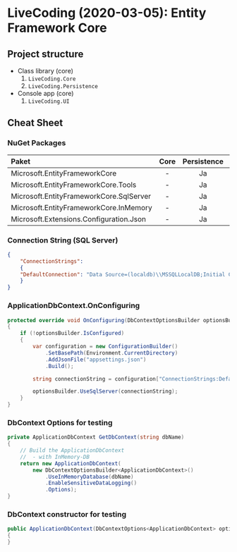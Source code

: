 # LiveCoding (2020-03-05): Entity Framework Core

## Project structure

* Class library (core)
   1. `LiveCoding.Core`
   2. `LiveCoding.Persistence`
* Console app (core)
   1. `LiveCoding.UI`

## Cheat Sheet

### NuGet Packages

| Paket                                   | Core | Persistence | UI | Test |
|:----------------------------------------|:----:|:-----------:|:--:|:----:|
| Microsoft.EntityFrameworkCore           |  -   |     Ja      | Ja |  -   |
| Microsoft.EntityFrameworkCore.Tools     |  -   |     Ja      | -  |  -   |
| Microsoft.EntityFrameworkCore.SqlServer |  -   |     Ja      | Ja |  -   |
| Microsoft.EntityFrameworkCore.InMemory  |  -   |     Ja      | Ja |  Ja  |
| Microsoft.Extensions.Configuration.Json |  -   |     Ja      | Ja |  -   |

### Connection String (SQL Server)

```json
{ 
    "ConnectionStrings": 
    { 
    "DefaultConnection": "Data Source=(localdb)\\MSSQLLocalDB;Initial Catalog=LiveCoding_2020035;Integrated Security=True;" 
    }
}
```

### ApplicationDbContext.OnConfiguring

```csharp
protected override void OnConfiguring(DbContextOptionsBuilder optionsBuilder)
{
    if (!optionsBuilder.IsConfigured)
    {
        var configuration = new ConfigurationBuilder()
            .SetBasePath(Environment.CurrentDirectory)
            .AddJsonFile("appsettings.json")
            .Build();

        string connectionString = configuration["ConnectionStrings:DefaultConnection"];

        optionsBuilder.UseSqlServer(connectionString);
    }
}
```

### DbContext Options for testing 

```csharp
private ApplicationDbContext GetDbContext(string dbName)
{
    // Build the ApplicationDbContext 
    //  - with InMemory-DB
    return new ApplicationDbContext(
        new DbContextOptionsBuilder<ApplicationDbContext>()
            .UseInMemoryDatabase(dbName)
            .EnableSensitiveDataLogging()
            .Options);
}
```

### DbContext constructor for testing

```csharp
public ApplicationDbContext(DbContextOptions<ApplicationDbContext> options) : base(options)
{   
}
```
